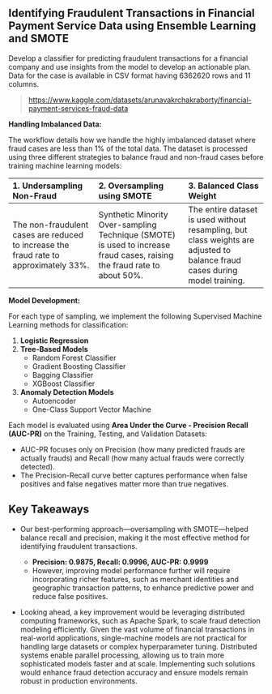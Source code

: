 ## Identifying Fraudulent Transactions in Financial Payment Service Data using Ensemble Learning and SMOTE

Develop a classifier for predicting fraudulent transactions for a financial company and use insights from the model to develop an actionable plan. Data for the case is available in CSV format having 6362620 rows and 11 columns. 

> https://www.kaggle.com/datasets/arunavakrchakraborty/financial-payment-services-fraud-data

**Handling Imbalanced Data:**

The workflow details how we handle the highly imbalanced dataset where fraud cases are less than 1% of the total data. The dataset is processed using three different strategies to balance fraud and non-fraud cases before training machine learning models:

|1. Undersampling Non-Fraud|2. Oversampling using SMOTE|3. Balanced Class Weight|
|:-|:-|:-|
|The non-fraudulent cases are reduced to increase the fraud rate to approximately 33%.|Synthetic Minority Over-sampling Technique (SMOTE) is used to increase fraud cases, raising the fraud rate to about 50%.|The entire dataset is used without resampling, but class weights are adjusted to balance fraud cases during model training.|

**Model Development:**

For each type of sampling, we implement the following Supervised Machine Learning methods for classification:

1. **Logistic Regression** 
2. **Tree-Based Models**
   * Random Forest Classifier
   * Gradient Boosting Classifier
   * Bagging Classifier
   * XGBoost Classifier
3. **Anomaly Detection Models**
   * Autoencoder
   * One-Class Support Vector Machine

Each model is evaluated using **Area Under the Curve - Precision Recall (AUC-PR)** on the Training, Testing, and Validation Datasets:

* AUC-PR focuses only on Precision (how many predicted frauds are actually frauds) and Recall (how many actual frauds were correctly detected).
* The Precision-Recall curve better captures performance when false positives and false negatives matter more than true negatives.

## Key Takeaways

* Our best-performing approach—oversampling with SMOTE—helped balance recall and precision, making it the most effective method for identifying fraudulent transactions.
  * **Precision: 0.9875, Recall: 0.9996, AUC-PR: 0.9999**
  * However, improving model performance further will require incorporating richer features, such as merchant identities and geographic transaction patterns, to enhance predictive power and reduce false positives.
    
* Looking ahead, a key improvement would be leveraging distributed computing frameworks, such as Apache Spark, to scale fraud detection modeling efficiently. Given the vast volume of financial transactions in real-world applications, single-machine models are not practical for handling large datasets or complex hyperparameter tuning. Distributed systems enable parallel processing, allowing us to train more sophisticated models faster and at scale. Implementing such solutions would enhance fraud detection accuracy and ensure models remain robust in production environments.



